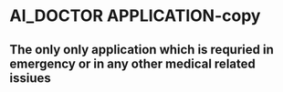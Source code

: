 # AI_DOCTOR APPLICATION-copy

## The only only application which is requried in emergency or in any other medical related issiues
